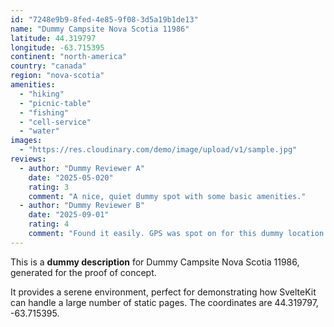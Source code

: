 ```yaml
---
id: "7248e9b9-8fed-4e85-9f08-3d5a19b1de13"
name: "Dummy Campsite Nova Scotia 11986"
latitude: 44.319797
longitude: -63.715395
continent: "north-america"
country: "canada"
region: "nova-scotia"
amenities:
  - "hiking"
  - "picnic-table"
  - "fishing"
  - "cell-service"
  - "water"
images:
  - "https://res.cloudinary.com/demo/image/upload/v1/sample.jpg"
reviews:
  - author: "Dummy Reviewer A"
    date: "2025-05-020"
    rating: 3
    comment: "A nice, quiet dummy spot with some basic amenities."
  - author: "Dummy Reviewer B"
    date: "2025-09-01"
    rating: 4
    comment: "Found it easily. GPS was spot on for this dummy location."
---
```


This is a **dummy description** for Dummy Campsite Nova Scotia 11986, generated for the proof of concept.

It provides a serene environment, perfect for demonstrating how SvelteKit can handle a large number of static pages. The coordinates are 44.319797, -63.715395.
